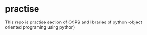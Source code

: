 # practise
This repo is practise section of OOPS and libraries of python (object oriented programing using python)
